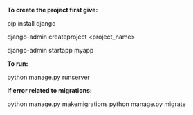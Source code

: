 **To create the project first give:**

pip install django

django-admin createproject <project_name>

django-admin startapp myapp

**To run:**

python manage.py runserver

**If error related to migrations:**

python manage.py makemigrations
python manage.py migrate

